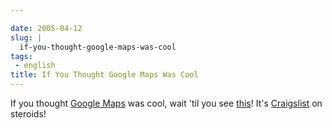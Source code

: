 ```yaml
---

date: 2005-04-12
slug: |
  if-you-thought-google-maps-was-cool
tags:
 - english
title: If You Thought Google Maps Was Cool
---
```


If you thought [Google Maps](http://maps.google.com/maps) was cool, wait
'til you see [this](http://www.paulrademacher.com/housing/)! It's
[Craigslist](http://www.craigslist.org) on steroids!
